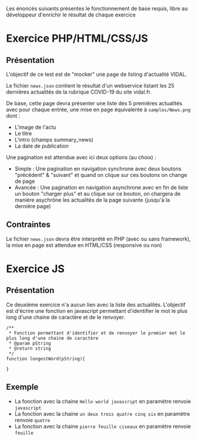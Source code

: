 Les énoncés suivants présentes le fonctionnement de base requis, libre au développeur d'enrichir le résultat de chaque exercice

Exercice PHP/HTML/CSS/JS
===

Présentation
---

L'objectif de ce test est de "mocker" une page de listing d'actualité VIDAL.

Le fichier `news.json` contient le résultat d'un webservice listant les 25 dernières actualités de la rubrique COVID-19 du site vidal.fr. 

De base, cette page devra présenter une liste des 5 premières actualités avec pour chaque entrée, une mise en page équivalente à `samples/News.png` dont : 
 * L'image de l'actu
 * Le titre
 * L'intro (champs summary_news)
 * La date de publication
 
Une pagination est attendue avec ici deux options (au choix) :
 * Simple : Une pagination en navigation synchrone avec deux boutons "précédent" & "suivant" et quand on clique sur ces boutons on change de page
 * Avancée : Une pagination en navigation asynchrone avec en fin de liste un bouton "charger plus" et au clique sur ce bouton, on chargera de manière asychrône les actualités de la page suivante (jusqu'à la dernière page)

 
 Contraintes
---
Le fichier `news.json` devra être interprété en PHP (avec ou sans framework), la mise en page est attendue en HTML/CSS (responsive ou non)
 


Exercice JS
===

Présentation
---
Ce deuxième exercice n'a aucun lien avec la liste des actualités. L'objectif est d'écrire une fonction en javascript permettant d'identifier le mot le plus long d'une chaine de caractère et de le renvoyer.
```
/**
 * Fonction permettant d'identifier et de renvoyer le premier mot le plus long d'une chaine de caractère
 * @param pString
 * @return string
 */
function longestWord(pString){

}
```


Exemple
---
 * La fonction avec la chaine `Hello world javascript` en paramètre renvoie `javascript`
 * La fonction avec la chaine `un deux trois quatre cinq six` en paramètre renvoie `quatre`
 * La fonction avec la chaine `pierre feuille ciseaux` en paramètre renvoie `feuille`